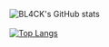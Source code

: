 

![BL4CK's GitHub stats](https://github-readme-stats.vercel.app/api?username=FuckingBL4CK&show_icons=true&theme=tokyonight)
<br></br>
[![Top Langs](https://github-readme-stats.vercel.app/api/top-langs/?username=FuckingBL4CK&theme=tokyonight)](https://github.com/anuraghazra/github-readme-stats)


